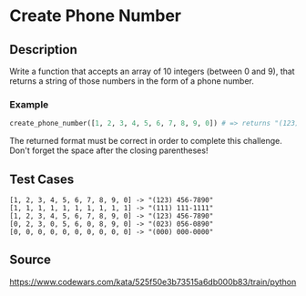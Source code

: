 # Create Phone Number

## Description

Write a function that accepts an array of 10 integers (between 0 and 9), that returns a string of those numbers in the form of a phone number.

### Example

```python
create_phone_number([1, 2, 3, 4, 5, 6, 7, 8, 9, 0]) # => returns "(123) 456-7890"
```


The returned format must be correct in order to complete this challenge.  
Don't forget the space after the closing parentheses!

## Test Cases

	[1, 2, 3, 4, 5, 6, 7, 8, 9, 0] -> "(123) 456-7890"
	[1, 1, 1, 1, 1, 1, 1, 1, 1, 1] -> "(111) 111-1111"
	[1, 2, 3, 4, 5, 6, 7, 8, 9, 0] -> "(123) 456-7890"
	[0, 2, 3, 0, 5, 6, 0, 8, 9, 0] -> "(023) 056-0890"
	[0, 0, 0, 0, 0, 0, 0, 0, 0, 0] -> "(000) 000-0000"

## Source
https://www.codewars.com/kata/525f50e3b73515a6db000b83/train/python